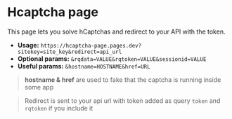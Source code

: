 # Hcaptcha page
This page lets you solve hCaptchas and redirect to your API with the token.

- **Usage:** `https://hcaptcha-page.pages.dev?sitekey=site_key&redirect=api_url`
- **Optional params:** `&rqdata=VALUE&rqtoken=VALUE&sessionid=VALUE`
- **Useful params:** `&hostname=HOSTNAME&href=URL`

> **hostname & href** are used to fake that the captcha is running inside some app

> Redirect is sent to your api url with token added as query `token` and `rqtoken` if you include it 
